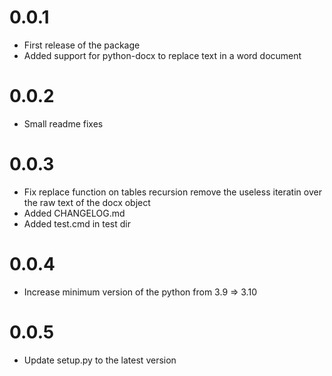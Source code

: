 # 0.0.1
- First release of the package 
- Added support for python-docx to replace text in a word document

# 0.0.2
- Small readme fixes

# 0.0.3
- Fix replace function on tables recursion remove the useless iteratin over the raw text of the docx object
- Added CHANGELOG.md
- Added test.cmd in test dir

# 0.0.4
- Increase minimum version of the python from 3.9 => 3.10

# 0.0.5 
- Update setup.py to the latest version